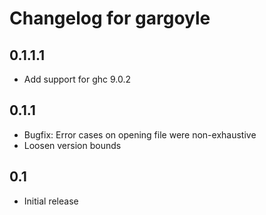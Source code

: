 # Changelog for gargoyle

## 0.1.1.1

* Add support for ghc 9.0.2

## 0.1.1

* Bugfix: Error cases on opening file were non-exhaustive
* Loosen version bounds

## 0.1

* Initial release
